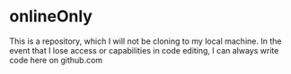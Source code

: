 # onlineOnly
This is a repository, which I will not be cloning to my local machine. In the event that I lose access or capabilities in code editing, I can always write code here on github.com
